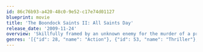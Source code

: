 ```yaml
---
id: 86c76b93-a420-48c0-9e52-c17e74d01127
blueprint: movie
title: 'The Boondock Saints II: All Saints Day'
release_date: '2009-11-24'
overview: 'Skillfully framed by an unknown enemy for the murder of a priest, wanted vigilante MacManus brothers Murphy and Connor must come out of hiding on a sheep farm in Ireland to fight for justice in Boston.'
genres: '[{"id": 28, "name": "Action"}, {"id": 53, "name": "Thriller"}, {"id": 80, "name": "Crime"}]'
---
```

